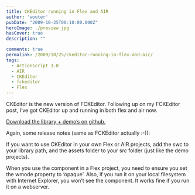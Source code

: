 ```yaml
---
title: CKEditor running in Flex and AIR
author: 'wouter'
pubDate: "2009-10-25T00:10:00.000Z"
heroImage: ./preview.jpg
hasCover: true
description: ""

comments: true
permalink: /2009/10/25/ckeditor-running-in-flex-and-air/
tags:
  - Actionscript 3.0
  - AIR
  - CKEditor
  - fckeditor
  - Flex
---
```

CKEditor is the new version of FCKEditor. Following up on my FCKEditor post, I’ve got CKEditor up and running in both flex and air now.

[Download the library + demo’s on github.][1]

Again, some release notes (same as FCKEditor actually :-)):

If you want to use CKEditor in your own Flex or AIR projects, add the swc to your library path, and the assets folder to your src folder (just like the demo projects).

When you use the component in a Flex project, you need to ensure you set the wmode property to ‘opaque’. Also, if you run it on your local filesystem with Internet Explorer, you won’t see the component. It works fine if you run it on a webserver.

 [1]: https://github.com/wouterverweirder/AS3-CKEditor